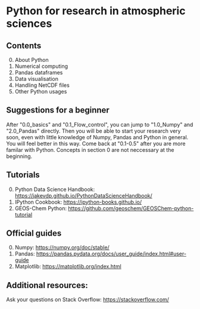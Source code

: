 # Python for research in atmospheric sciences

## Contents
0. About Python
1. Numerical computing
2. Pandas dataframes
3. Data visualisation
4. Handling NetCDF files
5. Other Python usages

## Suggestions for a beginner
After "0.0_basics" and "0.1_Flow_control", you can jump to "1.0_Numpy" and "2.0_Pandas" directly. Then you will be able to start your research very soon, even with little knowledge of Numpy, Pandas and Python in general. You will feel better in this way. Come back at "0.1-0.5" after you are more familar with Python. Concepts in section 0 are not neccessary at the beginning.

## Tutorials
0. Python Data Science Handbook: https://jakevdp.github.io/PythonDataScienceHandbook/
1. IPython Cookbook: https://ipython-books.github.io/
2. GEOS-Chem Python: https://github.com/geoschem/GEOSChem-python-tutorial

## Official guides 
0. Numpy: https://numpy.org/doc/stable/
1. Pandas: https://pandas.pydata.org/docs/user_guide/index.html#user-guide
2. Matplotlib: https://matplotlib.org/index.html

## Additional resources:
Ask your questions on Stack Overflow: https://stackoverflow.com/
